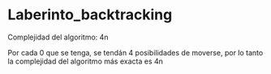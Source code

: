 # Laberinto_backtracking

Complejidad del algoritmo: 4n

Por cada 0 que se tenga, se tendán 4 posibilidades de moverse, por lo tanto la complejidad del algoritmo más exacta es 4n
